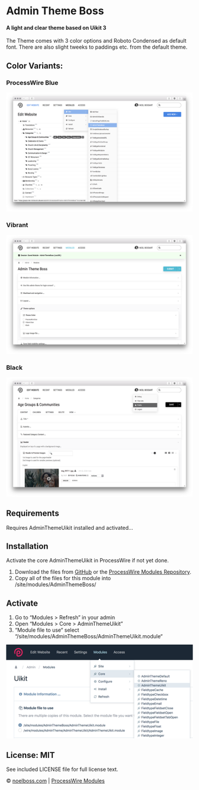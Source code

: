 # Admin Theme Boss
#### A light and clear theme based on Uikit 3

The Theme comes with 3 color options and Roboto Condensed as default font.
There are also slight tweeks to paddings etc. from the default theme.

## Color Variants:

### ProcessWire Blue
![alt text](https://raw.githubusercontent.com/noelboss/AdminThemeBoss/master/docs/images/pw.png "Default ProcessWire Blue")

### Vibrant
![alt text](https://raw.githubusercontent.com/noelboss/AdminThemeBoss/master/docs/images/vibrant.png "Vibrant Color")

### Black
![alt text](https://raw.githubusercontent.com/noelboss/AdminThemeBoss/master/docs/images/black.png "Black Color")


## Requirements

Requires AdminThemeUikit installed and activated…

## Installation


Activate the core AdminThemeUikit in ProcessWire if not yet done.

1. Download the files from [GitHub](https://github.com/noelboss/AdminThemeBoss) or the [ProcessWire Modules Repository](https://modules.processwire.com/modules/admin-theme-uikit/).
2. Copy all of the files for this module into /site/modules/AdminThemeBoss/

## Activate

1. Go to “Modules > Refresh” in your admin
2. Open “Modules > Core > AdminThemeUikit”
3. “Module file to use“ select  “/site/modules/AdminThemeBoss/AdminThemeUikit.module“

![alt text](https://raw.githubusercontent.com/noelboss/AdminThemeBoss/master/docs/images/acitvate.png "select  “/site/modules/AdminThemeBoss/AdminThemeUikit.module“")


## License: MIT

See included LICENSE file for full license text.

© [noelboss.com](https://www.noelboss.com) | [ProcessWire Modules](https://modules.processwire.com/authors/noelboss/)